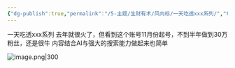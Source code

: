 ```yaml
---
{"dg-publish":true,"permalink":"/5-主题/生财有术/风向标/一天吃透xxx系列/","tags":["生财有术","风向标"],"noteIcon":3,"created":"2024-04-11","updated":"2024-04-12"}
---
```


一天吃透xxx系列 
去年就很火了，但看到这个账号11月份起号，不到半年做到30万粉丝，还是很牛 
内容结合AI与强大的搜索能力做起来也简单

![image.png|300](http://img.xlg.life/images/202404120013890.png)

